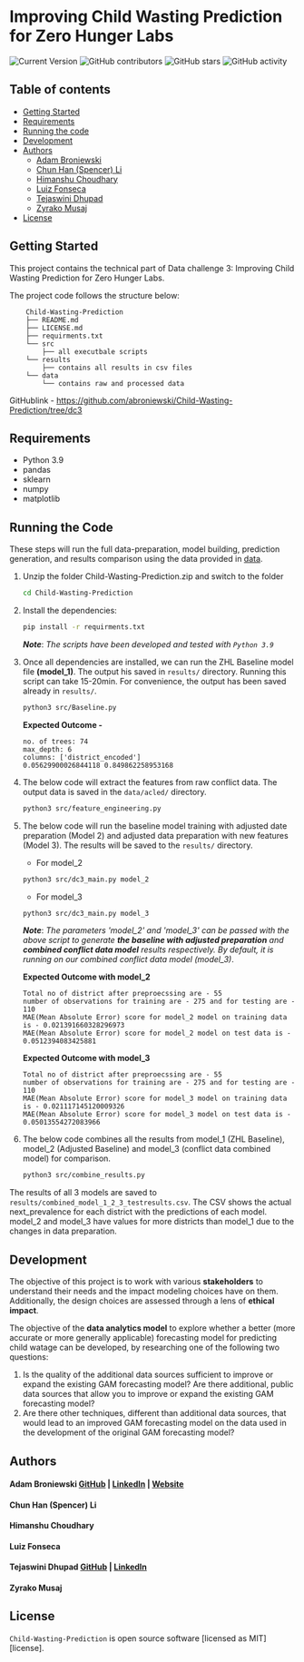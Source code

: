 # Improving Child Wasting Prediction for Zero Hunger Labs

![Current Version](https://img.shields.io/badge/version-v0.5-blue)
![GitHub contributors](https://img.shields.io/github/contributors/abroniewski/Child-Wasting-Prediction)
![GitHub stars](https://img.shields.io/github/stars/abroniewski/README-Template?style=social)
![GitHub activity](https://img.shields.io/github/commit-activity/w/abroniewski/Child-Wasting-Prediction?logoColor=brightgreen)

## Table of contents

- [Getting Started](#getting-started)
- [Requirements](#Requirements)
- [Running the code](#running-the-code)
- [Development](#Development)
- [Authors](#authors)
  - [Adam Broniewski](#adam-broniewski)
  - [Chun Han (Spencer) Li](#chun-han-spencer-li)
  - [Himanshu Choudhary](#himanshu-choudhary)
  - [Luiz Fonseca](#luiz-fonseca)
  - [Tejaswini Dhupad](#tejaswini-dhupad)
  - [Zyrako Musaj](#zyrako-musaj)
- [License](#license)

## Getting Started

This project contains the technical part of Data challenge 3: Improving Child Wasting Prediction for Zero Hunger Labs.

The project code follows the structure below:

```
	Child-Wasting-Prediction
	├── README.md
	├── LICENSE.md
	├── requirments.txt
	└── src
		├── all executbale scripts
	└── results
		├── contains all results in csv files
	└── data
		└── contains raw and processed data
```
GitHublink - https://github.com/abroniewski/Child-Wasting-Prediction/tree/dc3

## Requirements
- Python 3.9
- pandas
- sklearn
- numpy
- matplotlib

## Running the Code

These steps will run the full data-preparation, model building, prediction generation, and results comparison using the data provided in [data](https://github.com/abroniewski/Child-Wasting-Prediction.git/data).

1. Unzip the folder Child-Wasting-Prediction.zip and switch to the folder
    ```bash
    cd Child-Wasting-Prediction
    ```

2. Install the dependencies:
    ```bash
    pip install -r requirments.txt
    ```
   ***Note***: *The scripts have been developed and tested with `Python 3.9`*

3. Once all dependencies are installed, we can run the ZHL Baseline model file **(model_1)**. The output his saved in `results/` directory. Running this script can take 15-20min. For convenience, the output has been saved already in `results/`.
    ```bash
    python3 src/Baseline.py
    ```
    **Expected Outcome -** 
    ```
    no. of trees: 74
    max_depth: 6
    columns: ['district_encoded']
    0.05629900026844118 0.849862258953168
    ```

4. The below code will extract the features from raw conflict data. The output data is saved in the `data/acled/` directory.

    ```bash
    python3 src/feature_engineering.py
    ```

5. The below code will run the baseline model training with adjusted date preparation (Model 2) and adjusted data preparation with new features (Model 3). The results will be saved to the `results/` directory.  
    - For model_2
    ```bash
    python3 src/dc3_main.py model_2
    ```
    - For model_3
    ```bash
    python3 src/dc3_main.py model_3
    ```
    ***Note***: *The parameters 'model_2' and 'model_3' can be passed with the above script to generate **the baseline with adjusted preparation** and **combined conflict data model** results respectively. By default, it is running on our combined conflict data model (model_3)*.  

    **Expected Outcome with model_2** 
    ```
    Total no of district after preproecssing are - 55 
    number of observations for training are - 275 and for testing are - 110 
    MAE(Mean Absolute Error) score for model_2 model on training data is - 0.021391660328296973
    MAE(Mean Absolute Error) score for model_2 model on test data is - 0.0512394083425881 
    ```
    **Expected Outcome with model_3** 
    ```
    Total no of district after preproecssing are - 55 
    number of observations for training are - 275 and for testing are - 110 
    MAE(Mean Absolute Error) score for model_3 model on training data is - 0.021117145120009326
    MAE(Mean Absolute Error) score for model_3 model on test data is - 0.05013554272083966 
    ```

6.  The below code combines all the results from model_1 (ZHL Baseline), model_2 (Adjusted Baseline) and model_3 (conflict data combined model) for comparison. 
    ```bash
    python3 src/combine_results.py
    ```
    
The results of all 3 models are saved to `results/combined_model_1_2_3_testresults.csv`. The CSV shows the actual next_prevalence for each district with the predictions of each model. model_2 and model_3 have values for more districts than model_1 due to the changes in data preparation. 

## Development

The objective of this project is to work with various ****stakeholders**** to understand their needs and the impact modeling choices have on them. Additionally, the design choices are assessed through a lens of **ethical impact**.

The objective of the **data analytics model** to explore whether a better (more accurate or more generally applicable) forecasting model for predicting child watage can be developed, by researching one of the following two questions:
1. Is the quality of the additional data sources sufficient to improve or expand the existing GAM forecasting model? Are there additional, public data sources that allow you to improve or expand the existing GAM forecasting model?
2. Are there other techniques, different than additional data sources, that would lead to an improved GAM forecasting model on the data used in the development of the original GAM forecasting model?


## Authors

#### Adam Broniewski [GitHub](https://github.com/abroniewski) | [LinkedIn](https://www.linkedin.com/in/abroniewski/) | [Website](https://adambron.com)
#### Chun Han (Spencer) Li
#### Himanshu Choudhary
#### Luiz Fonseca
#### Tejaswini Dhupad [GitHub](https://github.com/tejaswinidhupad) | [LinkedIn](https://www.linkedin.com/in/tejaswinidhupad/) 
#### Zyrako Musaj

## License

`Child-Wasting-Prediction` is open source software [licensed as MIT][license].
